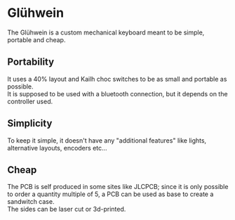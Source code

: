 # Glühwein

The Glühwein is a custom mechanical keyboard meant to be simple, portable and cheap.

## Portability
It uses a 40% layout and Kailh choc switches to be as small and portable as possible.  
It is supposed to be used with a bluetooth connection, but it depends on the controller used.  

## Simplicity
To keep it simple, it doesn't have any "additional features" like lights, alternative layouts, encoders etc...

## Cheap
The PCB is self produced in some sites like JLCPCB; since it is only possible to order a quantity multiple of 5, a PCB can be used as base to create a sandwitch case.  
The sides can be laser cut or 3d-printed.

